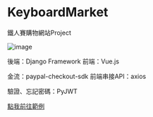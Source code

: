 # KeyboardMarket
 鐵人賽購物網站Project
 
 ![image](https://user-images.githubusercontent.com/47053728/156541950-67e62932-0aca-4d94-b413-227c7e30c1d2.png)

 
 後端：Django Framework
 前端：Vue.js
 
 金流：paypal-checkout-sdk
 前端串接API：axios
 
 驗證、忘記密碼：PyJWT
 

<a href="http://104.197.236.86:5001/#/index">點我前往範例</a>
